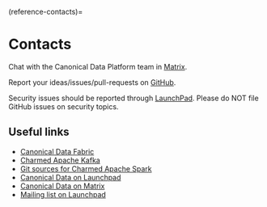 (reference-contacts)=
# Contacts

Chat with the Canonical Data Platform team in [Matrix](https://matrix.to/#/#charmhub-data-platform:ubuntu.com).

<!-- ```{note}
The legacy [Mattermost](https://chat.charmhub.io/charmhub/channels/data-platform) channel is in read-only until January 31, 2025.
``` -->

Report your ideas/issues/pull-requests on [GitHub](https://github.com/canonical/spark-k8s-bundle/issues/new).

Security issues should be reported through [LaunchPad](https://wiki.ubuntu.com/DebuggingSecurity).
Please do NOT file GitHub issues on security topics.

## Useful links

* [Canonical Data Fabric](https://ubuntu.com/data/spark)
* [Charmed Apache Kafka](https://charmhub.io/kafka)
* [Git sources for Charmed Apache Spark](https://github.com/canonical/spark-k8s-bundle)
* [Canonical Data on Launchpad](https://launchpad.net/~data-platform)
* [Canonical Data on Matrix](https://matrix.to/#/#charmhub-data-platform:ubuntu.com) 
* [Mailing list on Launchpad](https://lists.launchpad.net/data-platform/)
